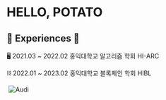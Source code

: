 <!--
**kwaktato/kwaktato** is a ✨ _special_ ✨ repository because its `README.md` (this file) appears on your GitHub profile.

Here are some ideas to get you started:

- 🔭 I’m currently working on ...
- 🌱 I’m currently learning ...
- 👯 I’m looking to collaborate on ...
- 🤔 I’m looking for help with ...
- 💬 Ask me about ...
- 📫 How to reach me: ...
- 😄 Pronouns: ...
- ⚡ Fun fact: ...
-->
<h1>HELLO, POTATO</h1>

<h2>💼 Experiences 💼</h2>
<p>🖥️ 2021.03 ~ 2022.02 홍익대학교 알고리즘 학회 HI-ARC</p>
<p>⛓️ 2022.01 ~ 2023.02 홍익대학교 블록체인 학회 HIBL</p>

<a href="링크"><img src=""/></a>
![Audi](https://img.shields.io/badge/Audi-BB0A30?logo=audi&logoColor=fff&style=for-the-badge)
